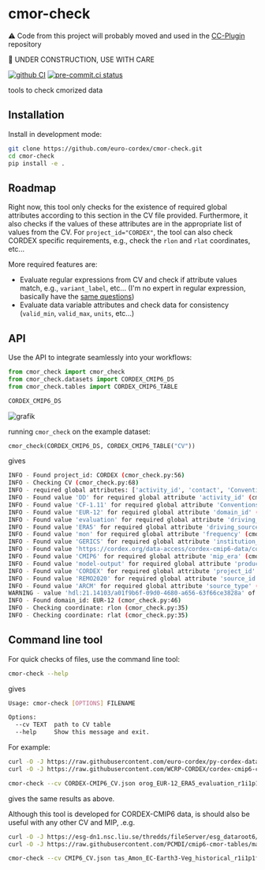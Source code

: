 # cmor-check

:warning: Code from this project will probably moved and used in the [CC-Plugin](https://github.com/euro-cordex/cc-plugin-cc6) repository

:construction: UNDER CONSTRUCTION, USE WITH CARE

[![github CI](https://github.com/euro-cordex/cmor-check/actions/workflows/ci.yaml/badge.svg)](https://github.com/euro-cordex/cmor-check/actions/workflows/ci.yaml)
[![pre-commit.ci status](https://results.pre-commit.ci/badge/github/euro-cordex/cmor-check/main.svg)](https://results.pre-commit.ci/latest/github/euro-cordex/cmor-check/main)

tools to check cmorized data

## Installation

Install in development mode:

```bash
git clone https://github.com/euro-cordex/cmor-check.git
cd cmor-check
pip install -e .
```

## Roadmap

Right now, this tool only checks for the existence of required global attributes according to this section in the CV file provided. Furthermore, it also checks if the values of these attributes are in the appropriate list of values from the CV. For `project_id="CORDEX"`, the tool can also check CORDEX specific requirements, e.g., check the `rlon` and `rlat` coordinates, etc...

More required features are:

* Evaluate regular expressions from CV and check if attribute values match, e.g., `variant_label`, etc... (I'm no expert in regular expression, basically have the [same questions](https://github.com/PCMDI/cmip6-cmor-tables/issues/281))
* Evaluate data variable attributes and check data for consistency (`valid_min`, `valid_max`, `units`, etc...)

## API

Use the API to integrate seamlessly into your workflows:

```python
from cmor_check import cmor_check
from cmor_check.datasets import CORDEX_CMIP6_DS
from cmor_check.tables import CORDEX_CMIP6_TABLE

CORDEX_CMIP6_DS
```
![grafik](https://github.com/euro-cordex/cmor-check/assets/5659125/eb05d8de-6988-4b43-a807-8b73b1482d02)

running `cmor_check` on the example dataset:
```python
cmor_check(CORDEX_CMIP6_DS, CORDEX_CMIP6_TABLE("CV"))
```

gives

```bash
INFO - Found project_id: CORDEX (cmor_check.py:56)
INFO - Checking CV (cmor_check.py:68)
INFO - required global attributes: ['activity_id', 'contact', 'Conventions', 'creation_date', 'domain_id', 'domain', 'driving_experiment_id', 'driving_experiment', 'driving_institution_id', 'driving_source_id', 'driving_variant_label', 'frequency', 'grid', 'institution', 'institution_id', 'license', 'mip_era', 'product', 'project_id', 'source', 'source_id', 'source_type', 'tracking_id', 'variable_id', 'version_realization'] (cmor_check.py:13)
INFO - Found value 'DD' for required global attribute 'activity_id' (cmor_check.py:29)
INFO - Found value 'CF-1.11' for required global attribute 'Conventions' (cmor_check.py:29)
INFO - Found value 'EUR-12' for required global attribute 'domain_id' (cmor_check.py:29)
INFO - Found value 'evaluation' for required global attribute 'driving_experiment_id' (cmor_check.py:29)
INFO - Found value 'ERA5' for required global attribute 'driving_source_id' (cmor_check.py:29)
INFO - Found value 'mon' for required global attribute 'frequency' (cmor_check.py:29)
INFO - Found value 'GERICS' for required global attribute 'institution_id' (cmor_check.py:29)
INFO - Found value 'https://cordex.org/data-access/cordex-cmip6-data/cordex-cmip6-terms-of-use' for required global attribute 'license' (cmor_check.py:29)
INFO - Found value 'CMIP6' for required global attribute 'mip_era' (cmor_check.py:29)
INFO - Found value 'model-output' for required global attribute 'product' (cmor_check.py:29)
INFO - Found value 'CORDEX' for required global attribute 'project_id' (cmor_check.py:29)
INFO - Found value 'REMO2020' for required global attribute 'source_id' (cmor_check.py:29)
INFO - Found value 'ARCM' for required global attribute 'source_type' (cmor_check.py:29)
WARNING - value 'hdl:21.14103/a01f9b6f-09d0-4680-a656-63f66ce3828a' of required global attribute 'tracking_id' is not one of ['hdl:21.14103/.*']. (cmor_check.py:26)
INFO - Found domain_id: EUR-12 (cmor_check.py:46)
INFO - Checking coordinate: rlon (cmor_check.py:35)
INFO - Checking coordinate: rlat (cmor_check.py:35)
```

## Command line tool

For quick checks of files, use the command line tool:

```bash
cmor-check --help
```

gives

```bash
Usage: cmor-check [OPTIONS] FILENAME

Options:
  --cv TEXT  path to CV table
  --help     Show this message and exit.
```
For example:
```bash
curl -O -J https://raw.githubusercontent.com/euro-cordex/py-cordex-data/main/CORDEX/CMIP6/DD/EUR-12/GERICS/ERA5/evaluation/r1i1p1f1/REMO2020/v1/fx/orog/v20240529/orog_EUR-12_ERA5_evaluation_r1i1p1f1_GERICS_REMO2020_v1_fx.nc
curl -O -J https://raw.githubusercontent.com/WCRP-CORDEX/cordex-cmip6-cmor-tables/main/Tables/CORDEX-CMIP6_CV.json

cmor-check --cv CORDEX-CMIP6_CV.json orog_EUR-12_ERA5_evaluation_r1i1p1f1_GERICS_REMO2020_v1_fx.nc
```
gives the same results as above.

Although this tool is developed for CORDEX-CMIP6 data, is should also be useful with any other CV and MIP, .e.g.
```bash
curl -O -J https://esg-dn1.nsc.liu.se/thredds/fileServer/esg_dataroot6/cmip6data/CMIP6/CMIP/EC-Earth-Consortium/EC-Earth3-Veg/historical/r1i1p1f1/Amon/tas/gr/v20211207/tas_Amon_EC-Earth3-Veg_historical_r1i1p1f1_gr_185001-185012.nc
curl -O -J https://raw.githubusercontent.com/PCMDI/cmip6-cmor-tables/main/Tables/CMIP6_CV.json

cmor-check --cv CMIP6_CV.json tas_Amon_EC-Earth3-Veg_historical_r1i1p1f1_gr_185001-185012.nc
```
